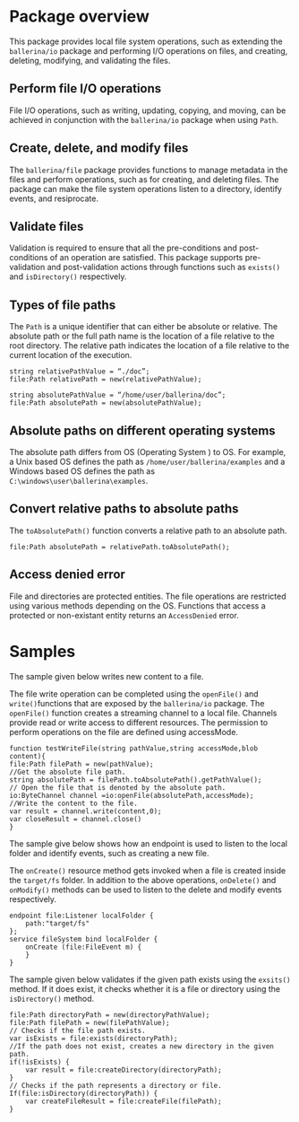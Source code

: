 # Package overview

This package provides local file system operations, such as extending the `ballerina/io` package and performing I/O operations on files, and creating, deleting, modifying, and validating the files.

## Perform file I/O operations
File I/O operations, such as writing, updating, copying, and moving, can be achieved in conjunction with the `ballerina/io` package when using `Path`. 

## Create, delete, and modify files
The `ballerina/file` package  provides functions to manage metadata in the files and perform operations, such as for creating, and deleting files. The package can make the file system operations listen to a directory, identify events, and resiprocate. 

## Validate files
Validation is required to ensure that all the pre-conditions and post-conditions of an operation are satisfied. This package supports pre-validation and post-validation actions through functions such as `exists()` and `isDirectory()` respectively.

## Types of file paths
The `Path` is a unique identifier that can either be absolute or relative. The absolute path or the full path name is the location of a file relative to the root directory. The relative path indicates the location of a file relative to the current location of the execution. 
 
```ballerina
string relativePathValue = “./doc”;
file:Path relativePath = new(relativePathValue);

string absolutePathValue = “/home/user/ballerina/doc”;
file:Path absolutePath = new(absolutePathValue);
```

## Absolute paths on different operating systems
The absolute path differs from OS (Operating System ) to OS. For example, a Unix based OS defines the path as `/home/user/ballerina/examples` and a Windows based OS defines the path as `C:\windows\user\ballerina\examples`.

## Convert relative paths to absolute paths
The `toAbsolutePath()` function converts a relative path to an absolute path.

```ballerina
file:Path absolutePath = relativePath.toAbsolutePath();
```

## Access denied error
File and directories are protected entities. The file operations are restricted using various methods depending on the OS. Functions that access a protected or non-existant entity returns an `AccessDenied` error. 

# Samples

The sample given below writes new content to a file. 

The file write operation can be completed using the `openFile()` and `write()`functions that are exposed by the `ballerina/io` package. The `openFile()` function creates a streaming channel to a local file. Channels provide read or write access to different resources. The permission to perform operations on the file are defined using accessMode.

```ballerina
function testWriteFile(string pathValue,string accessMode,blob content){
file:Path filePath = new(pathValue);
//Get the absolute file path.
string absolutePath = filePath.toAbsolutePath().getPathValue();
// Open the file that is denoted by the absolute path. 
io:ByteChannel channel =io:openFile(absolutePath,accessMode);
//Write the content to the file.
var result = channel.write(content,0);
var closeResult = channel.close()
}
```

The sample give below shows how an endpoint is used to listen to the local folder and identify events, such as creating a new file.

The `onCreate()` resource method gets invoked when a file is created inside the `target/fs` folder. In addition to the above operations, `onDelete()` and `onModify()` methods can be used to listen to the delete and modify events respectively.

```ballerina
endpoint file:Listener localFolder {
    path:"target/fs"
};
service fileSystem bind localFolder {
    onCreate (file:FileEvent m) {
    }
}
```

The sample given below validates if the given path exists using the `exsits()` method. If it does exist, it checks whether it is a file or directory using the `isDirectory()` method.

```ballerina
file:Path directoryPath = new(directoryPathValue);
file:Path filePath = new(filePathValue);
// Checks if the file path exists.
var isExists = file:exists(directoryPath);
//If the path does not exist, creates a new directory in the given path.
if(!isExists) {
    var result = file:createDirectory(directoryPath);
}
// Checks if the path represents a directory or file. 
If(file:isDirectory(directoryPath)) {
    var createFileResult = file:createFile(filePath);
}
```

